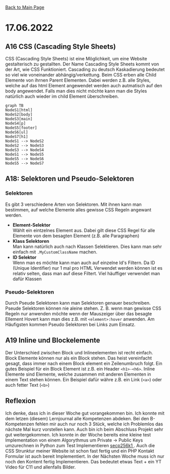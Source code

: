 [Back to Main Page](./../README.md)

# 17.06.2022

## A16 CSS (Cascading Style Sheets)
CSS (Cascading Style Sheets) ist eine Möglichkeit, um eine Website gestalterisch zu gestallten. Der Name Cascading Style Sheets kommt von der Art, wie CSS Funktioniert.
Cascading zu deutsch Kaskadierung bedeutet so viel wie voneinander abhängig/verkettung. Beim CSS erben alle Child Elemente von ihrnen Parent Elementen.  Dabei werden z.B. 
alle Styles, welche auf das html Element angewendet werden auch autmatisch auf den body angewendet. Falls man dies nicht möchte kann man die Styles natürlich auch wieder
im child Element überschreiben.
```mermaid
graph TB
NodeS1[html]
NodeS2[body]
NodeS3[main]
NodeS4[p]
NodeS5[footer]
NodeS6[ul]
NodeS7[h1]
NodeS1 --> NodeS2
NodeS2 --> NodeS3
NodeS3 --> NodeS4
NodeS1 --> NodeS5
NodeS5 --> NodeS6
NodeS5 --> NodeS7
```

## A18: Selektoren und Pseudo-Selektoren
### Selektoren
Es gibt 3 verschiedene Arten von Selektoren. Mit ihnen kann man bestimmen, auf welche Elemente alles gewisse CSS Regeln angewant werden.
- **Element-Selektor**<br/>
Wählt ein eintzelnes Element aus. Dabei gilt diese CSS Regel für alle Elemente von dem besagten Element (z.B. alle Paragraphen)
- **Klass Selektoren** <br/>
Man kann natürlich auch nach Klassen Selektieren. Dies kann man sehr einfach mit `.MyCustomClassName` machen.
- **ID Selektor** <br/>
Wenn man es möchte kann man auch auf einzelne Id's Filtern. Da ID (Unique Identifier) nur 1 mal pro HTML Verwendet werden können ist es relativ selten, dass man auf diese Filtert. Viel häuffiger verwendet man dafür Klassen

### Pseudo-Selektoren
Durch Pseude Selektoren kann man Selektoren genauer beschreiben. Pseude Selektoren können nie aleine stehen. Z. B. wenn man gewisse CSS Regeln nur anwenden möchte wenn der Mauszeiger über das besagte Ellement Hovert kann man dies z.B. mit `<element>:hover` anwenden. Am Häufigsten kommen Pseudo Selektoren bei Links zum Einsatz.

## A19 Inline und Blockelemente
Der Unterschied zwischen Block und Inlineelementen ist recht einfach. Block Elemente können nur als ein Block stehen. Das heist vereinfacht gesagt, dass immer nach einem Block element ein Zeilenumbruch folgt. Ein gutes Beispiel für ein Block Element ist z.B. ein Header `<h1>-<h6>`. Inline Elemente sind Elemente, welche zusammen mit anderen Elementen in einem Text stehen können. Ein Beispiel dafür währe z.B. ein Link (`<a>`) oder auch fetter Text (`<b>`)

## Reflexion
Ich denke, dass ich in dieser Woche gut vorangekommen bin. Ich konnte mit dem letzen (diesem) Lernjournal alle Kompetenzen abdeken. Bei den B-Kompetenzen fehlen mir auch nur noch 3 Stück, welche ich Problemlos das nächste Mal kurz vorstellen kann. Auch bin ich beim Abschluss Projekt sehr gut weitergekommen. Ich konnte in der Woche bereits eine kleine test Implementation von einem Algorythmus um Private -> Public Keys umzurechnen in Python zum Test Implementieren 
[secp256k1 ](https://github.com/Yanni8/secp256k1). Auch die CSS Strunktur meiner Website ist schon fast fertig und ein PHP Kontakt Formular ist auch bereit Implementiert. In der Nächsten Woche muss ich nur noch den Kontent fertig Implementieren. Das bedeutet etwas Text + ein YT Video für C11 und allenfalls Bilder.   
